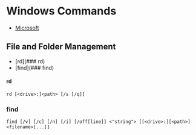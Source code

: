 
# Windows Commands
- [Microsoft](https://learn.microsoft.com/en-us/windows-server/administration/windows-commands/windows-commands)

## File and Folder Management
   * [rd](### rd)
   * [find](### find)

#### rd
```
rd [<drive>:]<path> [/s [/q]]
```

### find
```
find [/v] [/c] [/n] [/i] [/off[line]] <"string"> [[<drive>:][<path>]<filename>[...]]
```
